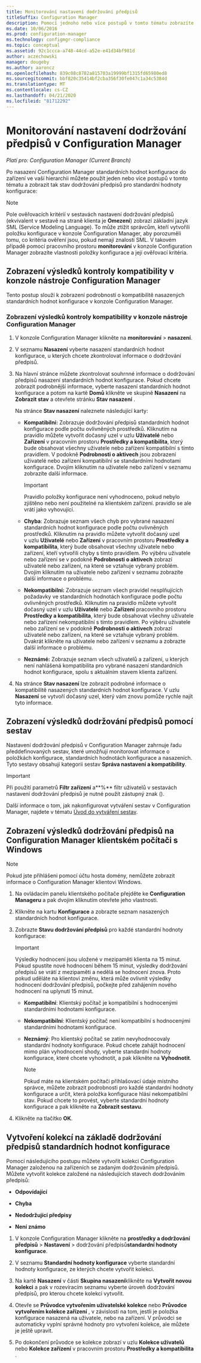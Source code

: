 ```yaml
---
title: Monitorování nastavení dodržování předpisů
titleSuffix: Configuration Manager
description: Pomocí jednoho nebo více postupů v tomto tématu zobrazíte stav dodržování předpisů u standardních hodnot konfigurace.
ms.date: 10/06/2016
ms.prod: configuration-manager
ms.technology: configmgr-compliance
ms.topic: conceptual
ms.assetid: 92c1ccca-a748-44cd-a52e-e41d34bf981d
author: aczechowski
manager: dougeby
ms.author: aaroncz
ms.openlocfilehash: 839c08c8782a815703a19999bf1315fd65980ed8
ms.sourcegitcommit: bbf820c35414bf2cba356f30fe047c1a34c5384d
ms.translationtype: MT
ms.contentlocale: cs-CZ
ms.lasthandoff: 04/21/2020
ms.locfileid: "81712292"
---
```

# <a name="monitor-compliance-settings-in-configuration-manager"></a>Monitorování nastavení dodržování předpisů v Configuration Manager

*Platí pro: Configuration Manager (Current Branch)*

Po nasazení Configuration Manager standardních hodnot konfigurace do zařízení ve vaší hierarchii můžete použít jeden nebo více postupů v tomto tématu a zobrazit tak stav dodržování předpisů pro standardní hodnoty konfigurace:

> [!NOTE]  
>  Pole ověřovacích kritérií v sestavách nastavení dodržování předpisů (ekvivalent v sestavě na straně klienta je **Omezení**) zobrazí základní jazyk SML (Service Modeling Language). To může ztížit správcům, kteří vytvořili položku konfigurace v konzole Configuration Manager, aby porozuměli tomu, co kritéria ověření jsou, pokud nemají znalosti SML. V takovém případě pomocí pracovního prostoru **monitorování** v konzole Configuration Manager zobrazíte vlastnosti položky konfigurace a její ověřovací kritéria.  

##  <a name="view-compliance-results-in-the-configuration-manager-console"></a>Zobrazení výsledků kontroly kompatibility v konzole nástroje Configuration Manager  
 Tento postup slouží k zobrazení podrobností o kompatibilitě nasazených standardních hodnot konfigurace v konzole Configuration Manager.  

### <a name="view-compliance-results-in-the-configuration-manager-console"></a>Zobrazení výsledků kontroly kompatibility v konzole nástroje Configuration Manager  

1.  V konzole Configuration Manager klikněte na **monitorování** > **nasazení**.  

3.  V seznamu **Nasazení** vyberte nasazení standardních hodnot konfigurace, u kterých chcete zkontrolovat informace o dodržování předpisů.  

4.  Na hlavní stránce můžete zkontrolovat souhrnné informace o dodržování předpisů nasazení standardních hodnot konfigurace. Pokud chcete zobrazit podrobnější informace, vyberte nasazení standardních hodnot konfigurace a potom na kartě **Domů** klikněte ve skupině **Nasazení** na **Zobrazit stav** a otevřete stránku **Stav nasazení** .  

     Na stránce **Stav nasazení** naleznete následující karty:  

    -   **Kompatibilní:** Zobrazuje dodržování předpisů standardních hodnot konfigurace podle počtu ovlivněných prostředků. Kliknutím na pravidlo můžete vytvořit dočasný uzel v uzlu **Uživatelé** nebo **Zařízení** v pracovním prostoru **Prostředky a kompatibilita**, který bude obsahovat všechny uživatele nebo zařízení kompatibilní s tímto pravidlem. V podokně **Podrobnosti o aktivech** jsou zobrazení uživatelé nebo zařízení kompatibilní se standardními hodnotami konfigurace. Dvojím kliknutím na uživatele nebo zařízení v seznamu zobrazíte další informace.  

        > [!IMPORTANT]  
        >  Pravidlo položky konfigurace není vyhodnoceno, pokud nebylo zjištěno nebo není použitelné na klientském zařízení. pravidlo se ale vrátí jako vyhovující.  

    -   **Chyba**: Zobrazuje seznam všech chyb pro vybrané nasazení standardních hodnot konfigurace podle počtu ovlivněných prostředků. Kliknutím na pravidlo můžete vytvořit dočasný uzel v uzlu **Uživatelé** nebo **Zařízení** v pracovním prostoru **Prostředky a kompatibilita**, který bude obsahovat všechny uživatele nebo zařízení, kteří vytvořili chyby s tímto pravidlem. Po výběru uživatele nebo zařízení se v podokně **Podrobnosti o aktivech** zobrazí uživatelé nebo zařízení, na které se vztahuje vybraný problém. Dvojím kliknutím na uživatele nebo zařízení v seznamu zobrazíte další informace o problému.  

    -   **Nekompatibilní:** Zobrazuje seznam všech pravidel nesplňujících požadavky ve standardních hodnotách konfigurace podle počtu ovlivněných prostředků. Kliknutím na pravidlo můžete vytvořit dočasný uzel v uzlu **Uživatelé** nebo **Zařízení** pracovního prostoru **Prostředky a kompatibilita**, který bude obsahovat všechny uživatele nebo zařízení nekompatibilní s tímto pravidlem. Po výběru uživatele nebo zařízení se v podokně **Podrobnosti o aktivech** zobrazí uživatelé nebo zařízení, na které se vztahuje vybraný problém. Dvakrát klikněte na uživatele nebo zařízení v seznamu a zobrazte další informace o problému.  

    -   **Neznámé:** Zobrazuje seznam všech uživatelů a zařízení, u kterých není nahlášená kompatibilita pro vybrané nasazení standardních hodnot konfigurace, spolu s aktuálním stavem klienta zařízení.  

5.  Na stránce **Stav nasazení** lze zobrazit podrobné informace o kompatibilitě nasazených standardních hodnot konfigurace. V uzlu **Nasazení** se vytvoří dočasný uzel, který vám znovu pomůže rychle najít tyto informace.  

##  <a name="view-compliance-results-by-using-reports"></a>Zobrazení výsledků dodržování předpisů pomocí sestav  
 Nastavení dodržování předpisů v Configuration Manager zahrnuje řadu předdefinovaných sestav, které umožňují monitorovat informace o položkách konfigurace, standardních hodnotách konfigurace a nasazeních. Tyto sestavy obsahují kategorii sestav **Správa nastavení a kompatibility**.  

> [!IMPORTANT]  
>  Při použití parametrů **Filtr zařízení** a**%** filtr uživatelů v sestavách nastavení dodržování předpisů je nutné použít zástupný znak ().  

 Další informace o tom, jak nakonfigurovat vytváření sestav v Configuration Manager, najdete v tématu [Úvod do vytváření sestav](../../core/servers/manage/introduction-to-reporting.md).

##  <a name="view-compliance-results-on-a-configuration-manager-windows-client-computer"></a>Zobrazení výsledků dodržování předpisů na Configuration Manager klientském počítači s Windows

> [!NOTE]  
>  Pokud jste přihlášeni pomocí účtu hosta domény, nemůžete zobrazit informace o Configuration Manager klientovi Windows.    

1.  Na ovládacím panelu klientského počítače přejděte ke **Configuration Manageru** a pak dvojím kliknutím otevřete jeho vlastnosti.  

2.  Klikněte na kartu **Konfigurace** a zobrazte seznam nasazených standardních hodnot konfigurace.  

3.  Zobrazte **Stavu dodržování předpisů** pro každé standardní hodnoty konfigurace:  

    > [!IMPORTANT]  
    >  Výsledky hodnocení jsou uložené v mezipaměti klienta na 15 minut. Pokud spustíte nové hodnocení během 15 minut, výsledky dodržování předpisů se vrátí z mezipaměti a nedělá se hodnocení znova. Proto pokud uděláte na klientovi změnu, která může ovlivnit výsledky hodnocení dodržování předpisů, počkejte před zahájením nového hodnocení na uplynutí 15 minut.  

    -   **Kompatibilní**: Klientský počítač je kompatibilní s hodnocenými standardními hodnotami konfigurace.  

    -   **Nekompatibilní**: Klientský počítač není kompatibilní s hodnocenými standardními hodnotami konfigurace.  

    -   **Neznámý**: Pro klientský počítač se zatím nevyhodnocovaly standardní hodnoty konfigurace. Pokud chcete zahájit hodnocení mimo plán vyhodnocení shody, vyberte standardní hodnoty konfigurace, které chcete vyhodnotit, a pak klikněte na **Vyhodnotit**.  

        > [!NOTE]  
        >  Pokud máte na klientském počítači přihlašovací údaje místního správce, můžete zobrazit podrobnosti pro každé standardní hodnoty konfigurace a určit, která položka konfigurace hlásí nekompatibilní stav. Pokud chcete to provést, vyberte standardní hodnoty konfigurace a pak klikněte na **Zobrazit sestavu**.  

4.  Klikněte na tlačítko **OK**.  

##  <a name="create-collections-based-on-configuration-baseline-compliance"></a>Vytvoření kolekcí na základě dodržování předpisů standardních hodnot konfigurace  
 Pomocí následujícího postupu můžete vytvořit kolekci Configuration Manager založenou na zařízeních se zadaným dodržováním předpisů. Můžete vytvořit kolekce založené na následujících stavech dodržováním předpisů:  

-   **Odpovídající**  

-   **Chyba**  

-   **Nedodržující předpisy**  

-   **Není známo**  

1.  V konzole Configuration Manager klikněte na **prostředky a dodržování předpisů** > **Nastavení** > dodržování předpisů**standardní hodnoty konfigurace**.  

3.  V seznamu **Standardní hodnoty konfigurace** vyberte standardní hodnoty konfigurace, ze kterých chcete vytvořit kolekci.  

4.  Na kartě **Nasazení** v části **Skupina nasazení**klikněte na **Vytvořit novou kolekci** a pak v rozevíracím seznamu vyberte úroveň dodržování předpisů, pro kterou chcete kolekci vytvořit.  

5.  Otevře se **Průvodce vytvořením uživatelské kolekce** nebo **Průvodce vytvořením kolekce zařízení** , v závislosti na tom, jestli je položka konfigurace nasazená na uživatele, nebo na zařízení. V průvodci se automaticky vyplní správné hodnoty pro vytvoření kolekce, ale můžete je ještě upravit.  

6.  Po dokončení průvodce se kolekce zobrazí v uzlu **Kolekce uživatelů** nebo **Kolekce zařízení** v pracovním prostoru **Prostředky a kompatibilita** .  
